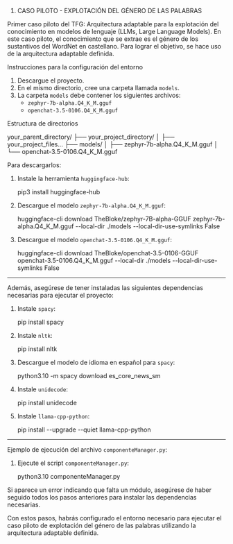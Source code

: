 1. CASO PILOTO - EXPLOTACIÓN DEL GÉNERO DE LAS PALABRAS

Primer caso piloto del TFG: Arquitectura adaptable para la explotación del conocimiento en modelos de lenguaje (LLMs, Large Language Models).
En este caso piloto, el conocimiento que se extrae es el género de los sustantivos del WordNet en castellano.
Para lograr el objetivo, se hace uso de la arquitectura adaptable definida.

Instrucciones para la configuración del entorno

1. Descargue el proyecto.
2. En el mismo directorio, cree una carpeta llamada `models`.
3. La carpeta `models` debe contener los siguientes archivos:
   - `zephyr-7b-alpha.Q4_K_M.gguf`
   - `openchat-3.5-0106.Q4_K_M.gguf`

Estructura de directorios

your_parent_directory/
├── your_project_directory/
│   ├── your_project_files...
├── models/
│   ├── zephyr-7b-alpha.Q4_K_M.gguf
│   └── openchat-3.5-0106.Q4_K_M.gguf

Para descargarlos:

1. Instale la herramienta `huggingface-hub`:

   pip3 install huggingface-hub

2. Descargue el modelo `zephyr-7b-alpha.Q4_K_M.gguf`:

   huggingface-cli download TheBloke/zephyr-7B-alpha-GGUF zephyr-7b-alpha.Q4_K_M.gguf --local-dir ./models --local-dir-use-symlinks False

3. Descargue el modelo `openchat-3.5-0106.Q4_K_M.gguf`:

   huggingface-cli download TheBloke/openchat-3.5-0106-GGUF openchat-3.5-0106.Q4_K_M.gguf --local-dir ./models --local-dir-use-symlinks False

---

Además, asegúrese de tener instaladas las siguientes dependencias necesarias para ejecutar el proyecto:

1. Instale `spacy`:

   pip install spacy

2. Instale `nltk`:

   pip install nltk

3. Descargue el modelo de idioma en español para `spacy`:

   python3.10 -m spacy download es_core_news_sm

4. Instale `unidecode`:

   pip install unidecode

5. Instale `llama-cpp-python`:

   pip install --upgrade --quiet llama-cpp-python

---

Ejemplo de ejecución del archivo `componenteManager.py`:

1. Ejecute el script `componenteManager.py`:

   python3.10 componenteManager.py

Si aparece un error indicando que falta un módulo, asegúrese de haber seguido todos los pasos anteriores para instalar las dependencias necesarias.

Con estos pasos, habrás configurado el entorno necesario para ejecutar el caso piloto de explotación del género de las palabras utilizando la arquitectura adaptable definida.
